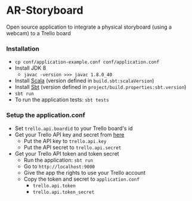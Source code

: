 # AR-Storyboard
Open source application to integrate a physical storyboard (using a webcam) to a Trello board

### Installation
  * `cp conf/application-example.conf conf/application.conf`
  * Install JDK 8
    * `javac -version >>> javac 1.8.0_40`
  * Install [Scala](http://www.scala-lang.org/) (version defined in `build.sbt:scalaVersion`)
  * Install [Sbt](http://www.scala-sbt.org/) (version defined in `project/build.properties:sbt.version`)
  * `sbt run`
  * To run the application tests: `sbt tests`
  
### Setup the application.conf
  * Set `trello.api.boardid` to your Trello board's id
  * Get your Trello API key and secret from [here](https://trello.com/app-key)
    * Put the API key to `trello.api.key`
    * Put the API secret to `trello.api.secret`
  * Get your Trello API token and token secret
    * Run the application: `sbt run`
    * Go to `http://localhost:9000`
    * Give the app the rights to use your Trello account
    * Copy the token and secret to `application.conf`
      * `trello.api.token`
      * `trello.api.token_secret`